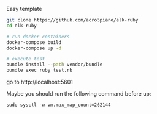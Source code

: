 Easy template

```bash
git clone https://github.com/acro5piano/elk-ruby
cd elk-ruby

# run docker containers
docker-compose build
docker-compose up -d

# execute test
bundle install --path vendor/bundle
bundle exec ruby test.rb
```

go to http://localhost:5601


Maybe you should run the following command before up:

```
sudo sysctl -w vm.max_map_count=262144
```
